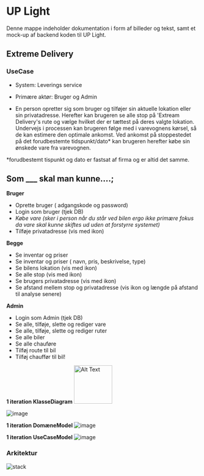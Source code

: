 # UP Light

Denne mappe indeholder dokumentation i form af billeder og tekst, samt et mock-up af backend koden til UP Light.

## Extreme Delivery

### UseCase
- System: Leverings service 
- Primære aktør: Bruger og Admin 

- En person opretter sig som bruger og tilføjer sin aktuelle lokation eller sin privatadresse. Herefter kan brugeren se alle stop på 'Extream Delivery's rute og vælge hvilket der er tættest på deres valgte lokation. Undervejs i processen kan brugeren følge med i varevognens kørsel, så de kan estimere den optimale ankomst. Ved ankomst på stoppestedet på det forudbestemte tidspunkt/dato* kan brugeren herefter købe sin ønskede vare fra varevognen. 

*forudbestemt tispunkt og dato er fastsat af firma og er altid det samme.

## Som ___ skal man kunne….; 

**Bruger**
- Oprette bruger ( adgangskode og password)
- Login som bruger (tjek DB) 
- _Købe vare (sker i person når du står ved bilen ergo ikke primære fokus da vare skal kunne skiftes ud uden at forstyrre systemet)_ 
- Tilføje privatadresse (vis med ikon)  

**Begge**
- Se inventar og priser 
- Se inventar og priser ( navn, pris, beskrivelse, type) 
- Se bilens lokation (vis med ikon) 
- Se alle stop (vis med ikon) 
- Se brugers privatadresse (vis med ikon) 
- Se afstand mellem stop og privatadresse (vis ikon og længde på afstand til analyse senere) 

**Admin** 
- Login som Admin (tjek DB) 
- Se alle, tilføje, slette og rediger vare 
- Se alle, tilføje, slette og rediger ruter
- Se alle biler 
- Se alle chauføre 
- Tilføj route til bil 
- Tilføj chauffør til bil!
  
**1 iteration KlasseDiagram**
<img src="[image_url](https://github.com/FrederikGJ/ideer_projekt_sys/assets/113087480/3baac35a-9043-492a-8b23-a2c56efd678d)" alt="Alt Text" width="100" height="100">

![image](https://github.com/FrederikGJ/ideer_projekt_sys/assets/113087480/3baac35a-9043-492a-8b23-a2c56efd678d)

**1 iteration DomæneModel** 
![image](https://github.com/FrederikGJ/ideer_projekt_sys/assets/113087480/c2ecad28-bb55-4fd8-bf6a-d512cb04d2cf)


**1 iteration UseCaseModel** 
![image](https://github.com/FrederikGJ/ideer_projekt_sys/assets/113087480/0ae8d3f8-fc97-4a73-ad38-b31051ca9984)

### Arkitektur 

![stack ](https://github.com/FrederikGJ/ideer_projekt_sys/assets/113090989/7249d888-4df6-497c-941f-c10ed733e68e)
